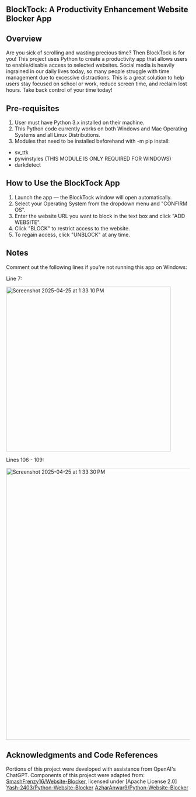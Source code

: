 ## BlockTock: A Productivity Enhancement Website Blocker App

## Overview

Are you sick of scrolling and wasting precious time? Then BlockTock is for you! This project uses Python to create a productivity app that allows users to enable/disable access to selected websites. Social media is heavily ingrained in our daily lives today, so many people struggle with time management due to excessive distractions. This is a great solution to help users stay focused on school or work, reduce screen time, and reclaim lost hours. Take back control of your time today!

## Pre-requisites

1. User must have Python 3.x installed on their machine.
2. This Python code currently works on both Windows and Mac Operating Systems and all Linux Distributions.
3. Modules that need to be installed beforehand with -m pip install:
  - sv_ttk 
  - pywinstyles (THIS MODULE IS ONLY REQUIRED FOR WINDOWS)
  - darkdetect 

## How to Use the BlockTock App

1. Launch the app — the BlockTock window will open automatically.
2. Select your Operating System from the dropdown menu and "CONFIRM OS".
3. Enter the website URL you want to block in the text box and click "ADD WEBSITE".
4. Click "BLOCK" to restrict access to the website.
5. To regain access, click "UNBLOCK" at any time.

## Notes

Comment out the following lines if you're not running this app on Windows:

Line 7: 

<img width="451" alt="Screenshot 2025-04-25 at 1 33 10 PM" src="https://github.com/user-attachments/assets/562074dd-46bb-4b10-b156-4b7df09a8d3e" />

Lines 106 - 109: 

<img width="744" alt="Screenshot 2025-04-25 at 1 33 30 PM" src="https://github.com/user-attachments/assets/e28980e3-2a54-4307-bb31-6b61c1e0d779" />

## Acknowledgments and Code References

Portions of this project were developed with assistance from OpenAI's ChatGPT.
Components of this project were adapted from:
[SmashFrenzy16/Website-Blocker](https://github.com/SmashedFrenzy16/Website-Blocker), licensed under [Apache License 2.0]
[Yash-2403/Python-Website-Blocker](https://github.com/Yash-2403/Python-Website-Blocker)
[AzharAnwar9/Python-Website-Blocker](https://github.com/AzharAnwar9/Python-Website-Blocker/tree/main)
